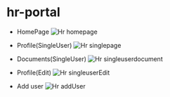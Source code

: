 # hr-portal

- HomePage
![Hr homepage](https://github.com/Amalrajambali/hr-portal/assets/66947502/eebda80a-d888-494b-a87c-cf7b584403e4)

- Profile(SingleUser)
![Hr singlepage](https://github.com/Amalrajambali/hr-portal/assets/66947502/a4300bc2-71bd-4a4a-9a96-b2d209df461e)

- Documents(SingleUser)
![Hr singleuserdocument](https://github.com/Amalrajambali/hr-portal/assets/66947502/aeef2104-8fe4-44be-b02a-fa5e1d3e3aa2)

- Profile(Edit)
![Hr singleuserEdit](https://github.com/Amalrajambali/hr-portal/assets/66947502/c8cd303a-ac75-4266-82ce-c5e3dfb3f405)

- Add user
![Hr addUser](https://github.com/Amalrajambali/hr-portal/assets/66947502/f114c462-9151-4354-9836-728b6ed4d011)
